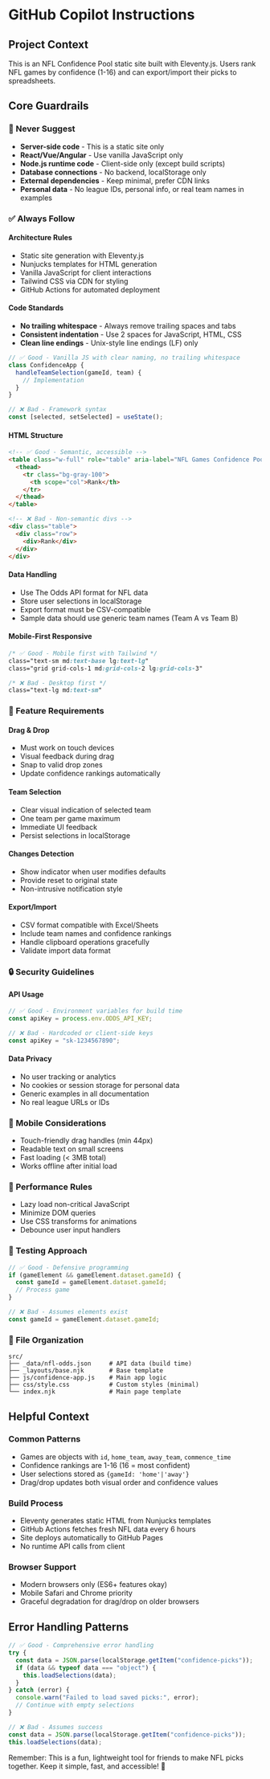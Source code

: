 # GitHub Copilot Instructions

## Project Context

This is an NFL Confidence Pool static site built with Eleventy.js. Users rank NFL games by confidence (1-16) and can export/import their picks to spreadsheets.

## Core Guardrails

### 🚫 Never Suggest

- **Server-side code** - This is a static site only
- **React/Vue/Angular** - Use vanilla JavaScript only
- **Node.js runtime code** - Client-side only (except build scripts)
- **Database connections** - No backend, localStorage only
- **External dependencies** - Keep minimal, prefer CDN links
- **Personal data** - No league IDs, personal info, or real team names in examples

### ✅ Always Follow

#### **Architecture Rules**

- Static site generation with Eleventy.js
- Nunjucks templates for HTML generation
- Vanilla JavaScript for client interactions
- Tailwind CSS via CDN for styling
- GitHub Actions for automated deployment

#### **Code Standards**

- **No trailing whitespace** - Always remove trailing spaces and tabs
- **Consistent indentation** - Use 2 spaces for JavaScript, HTML, CSS
- **Clean line endings** - Unix-style line endings (LF) only

```javascript
// ✅ Good - Vanilla JS with clear naming, no trailing whitespace
class ConfidenceApp {
  handleTeamSelection(gameId, team) {
    // Implementation
  }
}

// ❌ Bad - Framework syntax
const [selected, setSelected] = useState();
```

#### **HTML Structure**

```html
<!-- ✅ Good - Semantic, accessible -->
<table class="w-full" role="table" aria-label="NFL Games Confidence Pool">
  <thead>
    <tr class="bg-gray-100">
      <th scope="col">Rank</th>
    </tr>
  </thead>
</table>

<!-- ❌ Bad - Non-semantic divs -->
<div class="table">
  <div class="row">
    <div>Rank</div>
  </div>
</div>
```

#### **Data Handling**

- Use The Odds API format for NFL data
- Store user selections in localStorage
- Export format must be CSV-compatible
- Sample data should use generic team names (Team A vs Team B)

#### **Mobile-First Responsive**

```css
/* ✅ Good - Mobile first with Tailwind */
class="text-sm md:text-base lg:text-lg"
class="grid grid-cols-1 md:grid-cols-2 lg:grid-cols-3"

/* ❌ Bad - Desktop first */
class="text-lg md:text-sm"
```

### 🎯 Feature Requirements

#### **Drag & Drop**

- Must work on touch devices
- Visual feedback during drag
- Snap to valid drop zones
- Update confidence rankings automatically

#### **Team Selection**

- Clear visual indication of selected team
- One team per game maximum
- Immediate UI feedback
- Persist selections in localStorage

#### **Changes Detection**

- Show indicator when user modifies defaults
- Provide reset to original state
- Non-intrusive notification style

#### **Export/Import**

- CSV format compatible with Excel/Sheets
- Include team names and confidence rankings
- Handle clipboard operations gracefully
- Validate import data format

### 🔒 Security Guidelines

#### **API Usage**

```javascript
// ✅ Good - Environment variables for build time
const apiKey = process.env.ODDS_API_KEY;

// ❌ Bad - Hardcoded or client-side keys
const apiKey = "sk-1234567890";
```

#### **Data Privacy**

- No user tracking or analytics
- No cookies or session storage for personal data
- Generic examples in all documentation
- No real league URLs or IDs

### 📱 Mobile Considerations

- Touch-friendly drag handles (min 44px)
- Readable text on small screens
- Fast loading (< 3MB total)
- Works offline after initial load

### 🚀 Performance Rules

- Lazy load non-critical JavaScript
- Minimize DOM queries
- Use CSS transforms for animations
- Debounce user input handlers

### 🧪 Testing Approach

```javascript
// ✅ Good - Defensive programming
if (gameElement && gameElement.dataset.gameId) {
  const gameId = gameElement.dataset.gameId;
  // Process game
}

// ❌ Bad - Assumes elements exist
const gameId = gameElement.dataset.gameId;
```

### 📂 File Organization

```
src/
├── _data/nfl-odds.json     # API data (build time)
├── _layouts/base.njk       # Base template
├── js/confidence-app.js    # Main app logic
├── css/style.css           # Custom styles (minimal)
└── index.njk               # Main page template
```

## Helpful Context

### **Common Patterns**

- Games are objects with `id`, `home_team`, `away_team`, `commence_time`
- Confidence rankings are 1-16 (16 = most confident)
- User selections stored as `{gameId: 'home'|'away'}`
- Drag/drop updates both visual order and confidence values

### **Build Process**

- Eleventy generates static HTML from Nunjucks templates
- GitHub Actions fetches fresh NFL data every 6 hours
- Site deploys automatically to GitHub Pages
- No runtime API calls from client

### **Browser Support**

- Modern browsers only (ES6+ features okay)
- Mobile Safari and Chrome priority
- Graceful degradation for drag/drop on older browsers

## Error Handling Patterns

```javascript
// ✅ Good - Comprehensive error handling
try {
  const data = JSON.parse(localStorage.getItem("confidence-picks"));
  if (data && typeof data === "object") {
    this.loadSelections(data);
  }
} catch (error) {
  console.warn("Failed to load saved picks:", error);
  // Continue with empty selections
}

// ❌ Bad - Assumes success
const data = JSON.parse(localStorage.getItem("confidence-picks"));
this.loadSelections(data);
```

Remember: This is a fun, lightweight tool for friends to make NFL picks together. Keep it simple, fast, and accessible! 🏈
